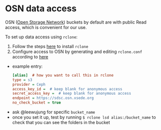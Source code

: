 # OSN data access

OSN ([Open Storage Network](https://www.openstoragenetwork.org/)) buckets by default are with public Read access, which is convenient for our use.

To set up data access using `rclone`:
1. Follow the steps [here](https://openstoragenetwork.readthedocs.io/en/latest/accessing-datasets.html#rclone) to install `rclone` 
2. Configure access to OSN by generating and editing `rclone.conf` according to [here](https://openstoragenetwork.readthedocs.io/en/latest/accessing-datasets.html#rclone-configuration)
  - example entry:
    ```ini
    [alias]  # how you want to call this in rclone
    type = s3
    provider = Ceph
    access_key_id =  # keep blank for anonymous access
    secret_access_key =  # keep blank for anonymous access
    endpoint = https://sdsc.osn.xsede.org
    no_check_bucket = true
    ```
  - ask @leewujung for specific `bucket_name`
  - once you set it up, test by running `$ rclone lsd alias:/bucket_name` to check that you can see the folders in the bucket
